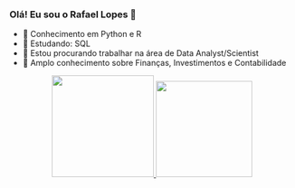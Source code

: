 ### Olá! Eu sou o Rafael Lopes  👋

- 🔭 Conhecimento em Python e R
- 🌱 Estudando: SQL  
- 👯 Estou procurando trabalhar na área de Data Analyst/Scientist 
- 💭 Amplo conhecimento sobre Finanças, Investimentos e Contabilidade

<div align="center">
  <a href="https://github.com/RafaelLopesPinheiro">
  <img height="180em" src="https://github-readme-stats.vercel.app/api?username=RafaelLopesPinheiro&show_icons=true&theme=dark&include_all_commits=true&count_private=true"/>
<img height="170em" src="https://github-readme-stats.vercel.app/api/top-langs/?username=RafaelLopesPinheiro&layout=compact&langs_count=7&theme=dark"/>
</div>


